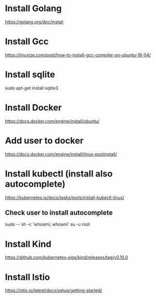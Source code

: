 # Install Golang
https://golang.org/doc/install

# Install Gcc
https://linuxize.com/post/how-to-install-gcc-compiler-on-ubuntu-18-04/

# Install sqlite
sudo apt-get install sqlite3

# Install Docker
https://docs.docker.com/engine/install/ubuntu/

# Add user to docker
https://docs.docker.com/engine/install/linux-postinstall/

# Install kubectl (install also autocomplete)
https://kubernetes.io/docs/tasks/tools/install-kubectl-linux/

## Check user to install autocomplete
sudo -- sh -c 'whoami; whoami'
su -u root

# Install Kind
https://github.com/kubernetes-sigs/kind/releases/tag/v0.10.0


# Install Istio
https://istio.io/latest/docs/setup/getting-started/